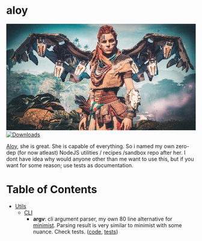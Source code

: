 # aloy
![Aloy](./assets/aloy_cover.jpg)
[![Downloads](https://img.shields.io/npm/dt/aloy.svg)](https://www.npmjs.com/package/aloy)

[Aloy](https://www.google.com/search?q=horizon+zero+dawn+aloy), she is great. She is capable of everything. So i named my own zero-dep (for now atleast) NodeJS utilities / recipes /sandbox repo after her. I dont have idea why would anyone other than me want to use this, but if you want for some reason; use tests as documentation.

# Table of Contents

- [Utils](./utils)
  - [CLI](./utils/cli)
    - **argv**: cli argument parser, my own 80 line alternative for [minimist](https://www.npmjs.com/package/minimist). Parsing result is very similar to minimist with some nuance. Check tests. ([code](./utils/cli/argv.js), [tests](./tests/utils/cli/argv.js))